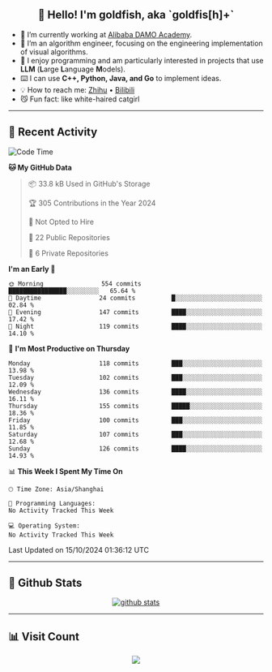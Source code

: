 
<h2 align="center">👋 Hello! I'm goldfish, aka `goldfis[h]+`</h2>

- 📍 I’m currently working at [Alibaba DAMO Academy](https://damo.alibaba.com/).  
- 🌱 I’m an algorithm engineer, focusing on the engineering implementation of visual algorithms.  
- 💬 I enjoy programming and am particularly interested in projects that use **LLM** (**L**arge **L**anguage **M**odels).   
- ⌨️ I can use **C++, Python, Java, and Go** to implement ideas.  
- 💡 How to reach me: [Zhihu](https://www.zhihu.com/people/goldfishh) • [Bilibili](https://space.bilibili.com/11349246)  
- 😼 Fun fact: like white-haired catgirl  

-------

## 🔧 Recent Activity

<!--START_SECTION:waka-->
![Code Time](http://img.shields.io/badge/Code%20Time-88%20hrs%2017%20mins-blue)

**🐱 My GitHub Data** 

> 📦 33.8 kB Used in GitHub's Storage 
 > 
> 🏆 305 Contributions in the Year 2024
 > 
> 🚫 Not Opted to Hire
 > 
> 📜 22 Public Repositories 
 > 
> 🔑 6 Private Repositories 
 > 
**I'm an Early 🐤** 

```text
🌞 Morning                554 commits         ████████████████░░░░░░░░░   65.64 % 
🌆 Daytime                24 commits          █░░░░░░░░░░░░░░░░░░░░░░░░   02.84 % 
🌃 Evening                147 commits         ████░░░░░░░░░░░░░░░░░░░░░   17.42 % 
🌙 Night                  119 commits         ████░░░░░░░░░░░░░░░░░░░░░   14.10 % 
```
📅 **I'm Most Productive on Thursday** 

```text
Monday                   118 commits         ███░░░░░░░░░░░░░░░░░░░░░░   13.98 % 
Tuesday                  102 commits         ███░░░░░░░░░░░░░░░░░░░░░░   12.09 % 
Wednesday                136 commits         ████░░░░░░░░░░░░░░░░░░░░░   16.11 % 
Thursday                 155 commits         █████░░░░░░░░░░░░░░░░░░░░   18.36 % 
Friday                   100 commits         ███░░░░░░░░░░░░░░░░░░░░░░   11.85 % 
Saturday                 107 commits         ███░░░░░░░░░░░░░░░░░░░░░░   12.68 % 
Sunday                   126 commits         ████░░░░░░░░░░░░░░░░░░░░░   14.93 % 
```


📊 **This Week I Spent My Time On** 

```text
🕑︎ Time Zone: Asia/Shanghai

💬 Programming Languages: 
No Activity Tracked This Week

💻 Operating System: 
No Activity Tracked This Week
```


 Last Updated on 15/10/2024 01:36:12 UTC
<!--END_SECTION:waka-->

-------

## 📆 Github Stats

<p align="center">
    <a href="https://github.com/anuraghazra/github-readme-stats">
      <img src="https://github-readme-stats.vercel.app/api?username=goldfishh&show_icons=true&theme=dracula" alt="github stats" />
    </a>
</p>

-------

## 📊 Visit Count

<p align="center">
  <a href="https://count.getloli.com/"><img src="https://count.getloli.com/get/@:goldfishh?theme=rule34"></a>
</p>
